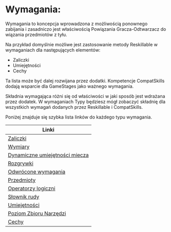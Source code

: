 # Wymagania:

Wymagania to koncepcja wprowadzona z możliwością ponownego zabijania i zasadniczo jest właściwością Powiązania Gracza-Odtwarzacz do wiązania przedmiotów z tyłu.

Na przykład domyślnie możliwe jest zastosowanie metody Reskillable w wymaganiach dla następujących elementów:

- Zaliczki
- Umiejętności
- Cechy

Ta lista może być dalej rozwijana przez dodatki. Kompetencje CompatSkills dodają wsparcie dla GameStages jako ważnego wymagania.

Składnia wymagająca różni się od właściwości w jaki sposób jest wdrażana przez dodatek. W wymaganiach Typy będziesz mógł zobaczyć składnię dla wszystkich wymagań dodanych przez Reskillable i CompatSkills.

Poniżej znajduje się szybka lista linków do każdego typu wymagania.

| Linki                                                                                                     |
| --------------------------------------------------------------------------------------------------------- |
| [Zaliczki](/Mods/CompatSkills/Requirements/Requirement_Types/Advancements/)                               |
| [Wymiary](/Mods/CompatSkills/Requirements/Requirement_Types/Dimensions/)                                  |
| [Dynamiczne umiejętności miecza](/Mods/CompatSkills/Requirements/Requirement_Types/Dynamic_Sword_Skills/) |
| [Rozgrywki](/Mods/CompatSkills/Requirements/Requirement_Types/GameStages/)                                |
| [Odwrócone wymagania](/Mods/CompatSkills/Requirements/Requirement_Types/Inverted_Requirements/)           |
| [Przedmioty](/Mods/CompatSkills/Requirements/Requirement_Types/Items/)                                    |
| [Operatorzy logiczni](/Mods/CompatSkills/Requirements/Requirement_Types/Logic_Operators/1_READ_ME_FIRST/) |
| [Słownik rudy](/Mods/CompatSkills/Requirements/Requirement_Types/Ore_Dictionary/)                         |
| [Umiejętności](/Mods/CompatSkills/Requirements/Requirement_Types/Skills/)                                 |
| [Poziom Zbioru Narzędzi](/Mods/CompatSkills/Requirements/Requirement_Types/Tool_Harvest-Level/)           |
| [Cechy](/Mods/CompatSkills/Requirements/Requirement_Types/Traits/)                                        |